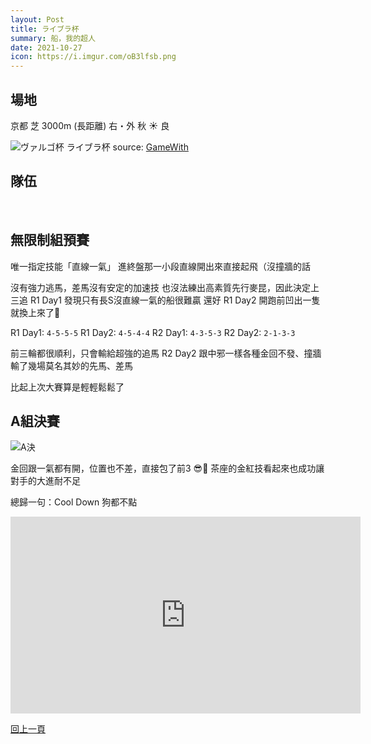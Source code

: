 ```yaml
---
layout: Post
title: ライブラ杯
summary: 船，我的超人
date: 2021-10-27
icon: https://i.imgur.com/oB3lfsb.png
---
```



## 場地

<div class="font-bold text-xl">京都 芝 3000m (長距離) 右・外 秋 ☀️ 良</div>

![ヴァルゴ杯 ライブラ杯](https://i.imgur.com/Bx04dHH.png)
source: [GameWith](https://gamewith.jp/uma-musume/article/show/296624)

## 隊伍

<div class="flex w-full my-2">
  <img class="w-1/4" src="https://imgur.com/kquOApz.png" alt="" data-action="zoom" />
  <img class="w-1/4" src="https://imgur.com/nssrS08.png" alt="" data-action="zoom" />
  <img class="w-1/4" src="https://imgur.com/mzb29SS.png" alt="" data-action="zoom" />
  <img class="w-1/4" src="https://imgur.com/eg3KCsU.png" alt="" data-action="zoom" />
</div>

## 無限制組預賽

<UmamusumeRaceResult :records="records" />

唯一指定技能「直線一氣」
進終盤那一小段直線開出來直接起飛（沒撞牆的話

沒有強力逃馬，差馬沒有安定的加速技
也沒法練出高素質先行麥昆，因此決定上三追
R1 Day1 發現只有長S沒直線一氣的船很難贏
還好 R1 Day2 開跑前凹出一隻就換上來了

R1 Day1: `4-5-5-5`
R1 Day2: `4-5-4-4`
R2 Day1: `4-3-5-3`
R2 Day2: `2-1-3-3`

前三輪都很順利，只會輸給超強的追馬
R2 Day2 跟中邪一樣各種金回不發、撞牆
輸了幾場莫名其妙的先馬、差馬

比起上次大賽算是輕輕鬆鬆了

## A組決賽

<div class="flex w-full my-2">
  <img class="w-1/3" src="https://imgur.com/mgRc6nB.png" alt="A決" data-action="zoom" />
  <img class="w-1/3" src="https://imgur.com/JIW5MYW.png" alt="" data-action="zoom" />
</div>

金回跟一氣都有開，位置也不差，直接包了前3 😎
茶座的金紅技看起來也成功讓對手的大進耐不足

總歸一句：Cool Down 狗都不點

<div class="aspect-w-16 aspect-h-9">
  <iframe width="560" height="315" src="https://www.youtube.com/embed/kukU-ADZ02A" title="YouTube video player" frameborder="0" allow="accelerometer; autoplay; clipboard-write; encrypted-media; gyroscope; picture-in-picture" allowfullscreen></iframe>
</div>

<div class="text-center mt-10">

[回上一頁](../README.md)

</div>


<script>
export default {
  data() {
    return {
      records: [
        {
          name: 'ナリタタイシン',
          first: 29,
          second: 15,
          third: 14,
          out: 22
        },
        {
          name: 'マンハッタンカフェ',
          first: 10,
          second: 28,
          third: 17,
          out: 25
        },
        {
          name: 'ゴールドシップ (一氣)',
          first: 21,
          second: 12,
          third: 10,
          out: 17
        },
        {
          name: 'ゴールドシップ',
          first: 0,
          second: 6,
          third: 1,
          out: 13
        },
      ]
    };
  },
}
</script>